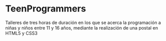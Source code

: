 # TeenProgrammers
Talleres de tres horas de duración en los que se acerca la programación a niñas y niños entre 11 y 16 años, mediante la realización de una postal en HTML5 y CSS3
